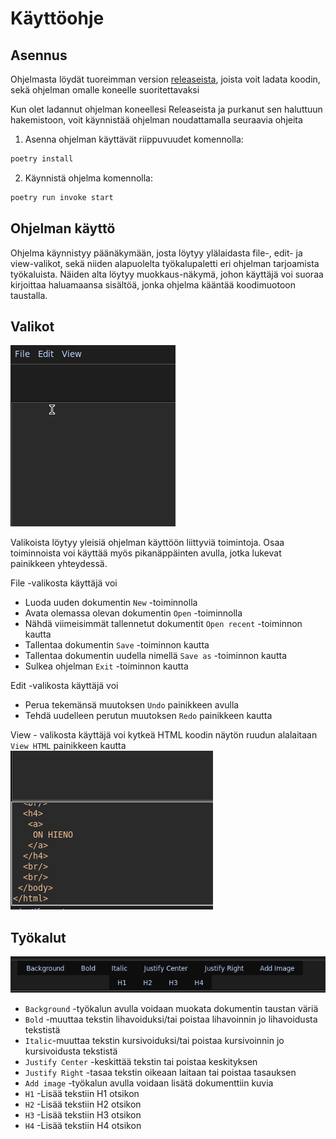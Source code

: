 # Käyttöohje

## Asennus

Ohjelmasta löydät tuoreimman version [releaseista](https://github.com/msha/ot-harjoitustyo/releases), joista voit ladata koodin, sekä ohjelman omalle koneelle suoritettavaksi

Kun olet ladannut ohjelman koneellesi Releaseista ja purkanut sen haluttuun hakemistoon, voit käynnistää ohjelman noudattamalla seuraavia ohjeita

1. Asenna ohjelman käyttävät riippuvuudet komennolla:
```bash
poetry install
```
2. Käynnistä ohjelma komennolla:
```bash
poetry run invoke start
```

## Ohjelman käyttö

Ohjelma käynnistyy päänäkymään, josta löytyy ylälaidasta file-, edit- ja view-valikot, sekä niiden alapuolelta työkalupaletti eri ohjelman tarjoamista työkaluista. Näiden alta löytyy muokkaus-näkymä, johon käyttäjä voi suoraa kirjoittaa haluamaansa sisältöä, jonka ohjelma kääntää koodimuotoon taustalla.

## Valikot
![menus](./kuvat/menus.gif)

Valikoista löytyy yleisiä ohjelman käyttöön liittyviä toimintoja. Osaa toiminnoista voi käyttää myös pikanäppäinten avulla, jotka lukevat painikkeen yhteydessä.

File -valikosta käyttäjä voi
 * Luoda uuden dokumentin `New` -toiminnolla
 * Avata olemassa olevan dokumentin `Open` -toiminnolla
 * Nähdä viimeisimmät tallennetut dokumentit `Open recent` -toiminnon kautta
 * Tallentaa dokumentin `Save` -toiminnon kautta
 * Tallentaa dokumentin uudella nimellä `Save as` -toiminnon kautta
 * Sulkea ohjelman `Exit` -toiminnon kautta

 Edit -valikosta käyttäjä voi
 * Perua tekemänsä muutoksen `Undo` painikkeen avulla
 * Tehdä uudelleen perutun muutoksen `Redo` painikkeen kautta
 
 View - valikosta käyttäjä voi kytkeä HTML koodin näytön ruudun alalaitaan `View HTML` painikkeen kautta
 ![html](./kuvat/view_html.png)

## Työkalut
![tools](./kuvat/tools.png)

* `Background` -työkalun avulla voidaan muokata dokumentin taustan väriä
* `Bold` -muuttaa tekstin lihavoiduksi/tai poistaa lihavoinnin jo lihavoidusta tekstistä
* `Italic`-muuttaa tekstin kursivoiduksi/tai poistaa kursivoinnin jo kursivoidusta tekstistä
* `Justify Center` -keskittää tekstin tai poistaa keskityksen
* `Justify Right` -tasaa tekstin oikeaan laitaan tai poistaa tasauksen
* `Add image` -työkalun avulla voidaan lisätä dokumenttiin kuvia
* `H1` -Lisää tekstiin H1 otsikon
* `H2` -Lisää tekstiin H2 otsikon
* `H3` -Lisää tekstiin H3 otsikon
* `H4` -Lisää tekstiin H4 otsikon
